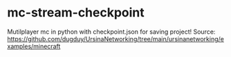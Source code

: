 # mc-stream-checkpoint
Mutilplayer mc in python with checkpoint.json for saving project!
Source: https://github.com/dugduy/UrsinaNetworking/tree/main/ursinanetworking/examples/minecraft

